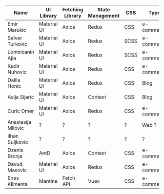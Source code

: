 | Name               | UI Library  | Fetching Library | State Management | CSS  | Type       |
| ------------------ | ----------- | ---------------- | ---------------- | ---- | ---------- |
| Emir Marukic       | Material UI | Axios            | Redux            | CSS  | e-commerce |
| Selver Turkovic    | Material UI | Axios            | Redux            | SCSS | e-commerce |
| Lomnicanin Ajla    | Material UI | Axios            | Redux            | SCSS | e-commerce |
| Kadir Nuhovic      | Material UI | Axios            | Redux            | CSS  | e-commerce |
| Dalila Honic       | Material UI | Axios            | Redux            | CSS  | Blog       |
| Asija Sijaric      | Material UI | Axios            | Context          | CSS  | Blog       |
| Curic Omer         | Material UI | Axios            | Redux            | CSS  | e-commerce |
| Anastasija Milovic | ?           | ?                | ?                | ?    | Web ?      |
| Ilhan Suljkovic    | ?           | ?                | ?                | ?    | ?          |
| Dzenis Bronja      | AntD        | Axios            | Context          | CSS  | e-commerce |
| Davud Masovic      | Material UI | Axios            | Redux            | CSS  | e-commerce |
| Enes Klimenta      | Mantine     | Fetch API        | Vuex             | CSS  | e-commerce |
